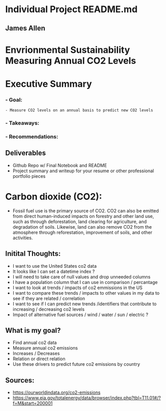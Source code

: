 # Individual Project README.md

## James Allen 

# Envrionmental Sustainability Measuring Annual CO2 Levels

# Executive Summary
### - Goal: 
    - Measure CO2 levels on an annual basis to predict new CO2 levels

### - Takeaways:

### - Recommendations:

## Deliverables

- Github Repo w/ Final Notebook and README
- Project summary and writeup for your resume or other professional portfolio pieces

# Carbon dioxide (CO2): 
- Fossil fuel use is the primary source of CO2. CO2 can also be emitted from direct human-induced impacts on forestry and other land use, such as through deforestation, land clearing for agriculture, and degradation of soils. Likewise, land can also remove CO2 from the atmosphere through reforestation, improvement of soils, and other activities.

## Initital Thoughts:
- I want to use the United States co2 data
- It looks like I can set a datetime index ?
- I will need to take care of null values and drop unneeded columns
- I have a population column that I can use in comparison / percantage
- I want to look at trends / impacts of co2 emmissions in the US
- I want to compare these trends / impacts to other values in my data to see if they are related / correlation
- I want to see if I can predict new trends /identifiers that contribute to increasing / decreasing co2 levels
- Impact of alternative fuel sources / wind / water / sun / electric ?


## What is my goal?
- Find annual co2 data
- Measure annual co2 emissions
- Increases / Decreases
- Relation or direct relation
- Use these drivers to predict future co2 emissions by country

## Sources:
- https://ourworldindata.org/co2-emissions
- https://www.eia.gov/totalenergy/data/browser/index.php?tbl=T11.01#/?f=M&start=200001
